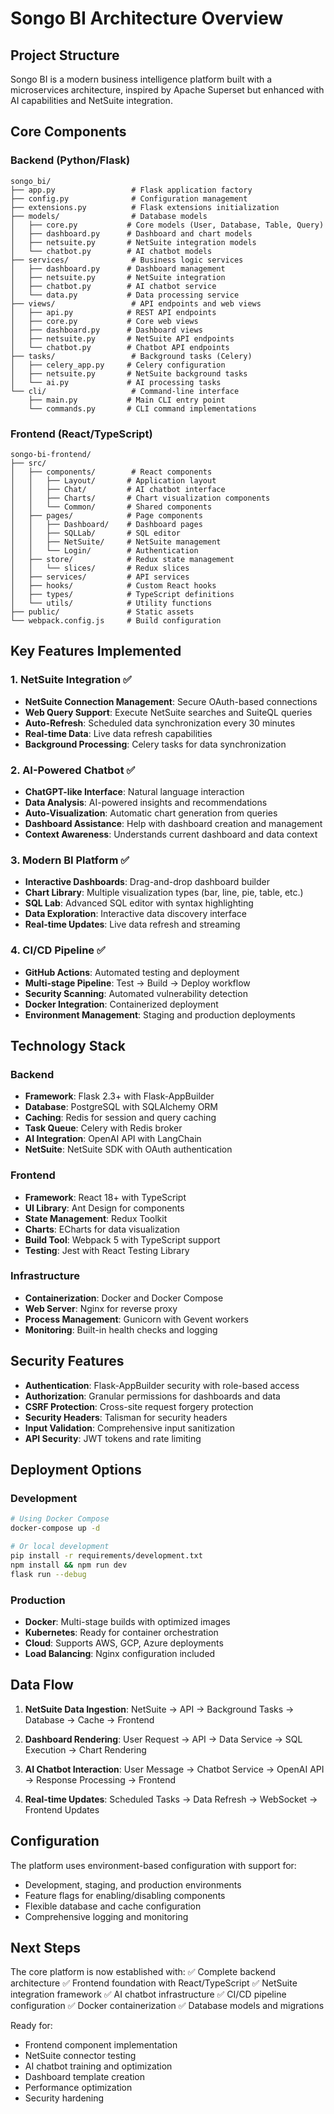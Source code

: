 # Songo BI Architecture Overview

## Project Structure

Songo BI is a modern business intelligence platform built with a microservices architecture, inspired by Apache Superset but enhanced with AI capabilities and NetSuite integration.

## Core Components

### Backend (Python/Flask)
```
songo_bi/
├── app.py                 # Flask application factory
├── config.py              # Configuration management
├── extensions.py          # Flask extensions initialization
├── models/                # Database models
│   ├── core.py           # Core models (User, Database, Table, Query)
│   ├── dashboard.py      # Dashboard and chart models
│   ├── netsuite.py       # NetSuite integration models
│   └── chatbot.py        # AI chatbot models
├── services/              # Business logic services
│   ├── dashboard.py      # Dashboard management
│   ├── netsuite.py       # NetSuite integration
│   ├── chatbot.py        # AI chatbot service
│   └── data.py           # Data processing service
├── views/                 # API endpoints and web views
│   ├── api.py            # REST API endpoints
│   ├── core.py           # Core web views
│   ├── dashboard.py      # Dashboard views
│   ├── netsuite.py       # NetSuite API endpoints
│   └── chatbot.py        # Chatbot API endpoints
├── tasks/                 # Background tasks (Celery)
│   ├── celery_app.py     # Celery configuration
│   ├── netsuite.py       # NetSuite background tasks
│   └── ai.py             # AI processing tasks
└── cli/                   # Command-line interface
    ├── main.py           # Main CLI entry point
    └── commands.py       # CLI command implementations
```

### Frontend (React/TypeScript)
```
songo-bi-frontend/
├── src/
│   ├── components/        # React components
│   │   ├── Layout/       # Application layout
│   │   ├── Chat/         # AI chatbot interface
│   │   ├── Charts/       # Chart visualization components
│   │   └── Common/       # Shared components
│   ├── pages/            # Page components
│   │   ├── Dashboard/    # Dashboard pages
│   │   ├── SQLLab/       # SQL editor
│   │   ├── NetSuite/     # NetSuite management
│   │   └── Login/        # Authentication
│   ├── store/            # Redux state management
│   │   └── slices/       # Redux slices
│   ├── services/         # API services
│   ├── hooks/            # Custom React hooks
│   ├── types/            # TypeScript definitions
│   └── utils/            # Utility functions
├── public/               # Static assets
└── webpack.config.js     # Build configuration
```

## Key Features Implemented

### 1. NetSuite Integration ✅
- **NetSuite Connection Management**: Secure OAuth-based connections
- **Web Query Support**: Execute NetSuite searches and SuiteQL queries
- **Auto-Refresh**: Scheduled data synchronization every 30 minutes
- **Real-time Data**: Live data refresh capabilities
- **Background Processing**: Celery tasks for data synchronization

### 2. AI-Powered Chatbot ✅
- **ChatGPT-like Interface**: Natural language interaction
- **Data Analysis**: AI-powered insights and recommendations
- **Auto-Visualization**: Automatic chart generation from queries
- **Dashboard Assistance**: Help with dashboard creation and management
- **Context Awareness**: Understands current dashboard and data context

### 3. Modern BI Platform ✅
- **Interactive Dashboards**: Drag-and-drop dashboard builder
- **Chart Library**: Multiple visualization types (bar, line, pie, table, etc.)
- **SQL Lab**: Advanced SQL editor with syntax highlighting
- **Data Exploration**: Interactive data discovery interface
- **Real-time Updates**: Live data refresh and streaming

### 4. CI/CD Pipeline ✅
- **GitHub Actions**: Automated testing and deployment
- **Multi-stage Pipeline**: Test → Build → Deploy workflow
- **Security Scanning**: Automated vulnerability detection
- **Docker Integration**: Containerized deployment
- **Environment Management**: Staging and production deployments

## Technology Stack

### Backend
- **Framework**: Flask 2.3+ with Flask-AppBuilder
- **Database**: PostgreSQL with SQLAlchemy ORM
- **Caching**: Redis for session and query caching
- **Task Queue**: Celery with Redis broker
- **AI Integration**: OpenAI API with LangChain
- **NetSuite**: NetSuite SDK with OAuth authentication

### Frontend
- **Framework**: React 18+ with TypeScript
- **UI Library**: Ant Design for components
- **State Management**: Redux Toolkit
- **Charts**: ECharts for data visualization
- **Build Tool**: Webpack 5 with TypeScript support
- **Testing**: Jest with React Testing Library

### Infrastructure
- **Containerization**: Docker and Docker Compose
- **Web Server**: Nginx for reverse proxy
- **Process Management**: Gunicorn with Gevent workers
- **Monitoring**: Built-in health checks and logging

## Security Features

- **Authentication**: Flask-AppBuilder security with role-based access
- **Authorization**: Granular permissions for dashboards and data
- **CSRF Protection**: Cross-site request forgery protection
- **Security Headers**: Talisman for security headers
- **Input Validation**: Comprehensive input sanitization
- **API Security**: JWT tokens and rate limiting

## Deployment Options

### Development
```bash
# Using Docker Compose
docker-compose up -d

# Or local development
pip install -r requirements/development.txt
npm install && npm run dev
flask run --debug
```

### Production
- **Docker**: Multi-stage builds with optimized images
- **Kubernetes**: Ready for container orchestration
- **Cloud**: Supports AWS, GCP, Azure deployments
- **Load Balancing**: Nginx configuration included

## Data Flow

1. **NetSuite Data Ingestion**:
   NetSuite → API → Background Tasks → Database → Cache → Frontend

2. **Dashboard Rendering**:
   User Request → API → Data Service → SQL Execution → Chart Rendering

3. **AI Chatbot Interaction**:
   User Message → Chatbot Service → OpenAI API → Response Processing → Frontend

4. **Real-time Updates**:
   Scheduled Tasks → Data Refresh → WebSocket → Frontend Updates

## Configuration

The platform uses environment-based configuration with support for:
- Development, staging, and production environments
- Feature flags for enabling/disabling components
- Flexible database and cache configuration
- Comprehensive logging and monitoring

## Next Steps

The core platform is now established with:
✅ Complete backend architecture
✅ Frontend foundation with React/TypeScript
✅ NetSuite integration framework
✅ AI chatbot infrastructure
✅ CI/CD pipeline configuration
✅ Docker containerization
✅ Database models and migrations

Ready for:
- Frontend component implementation
- NetSuite connector testing
- AI chatbot training and optimization
- Dashboard template creation
- Performance optimization
- Security hardening
